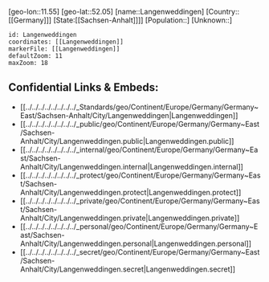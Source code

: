 ﻿---
location: [52.05,11.55]
mapzoom: [7,12] 
mapmarker: city 
type: City
tags:
- geo/City


SpocWebEntityId: 31834
isDeleted: false
confidential: public

---
[geo-lon::11.55]
[geo-lat::52.05]
[name::Langenweddingen]
[Country::[[Germany]]]
[State:[[Sachsen-Anhalt]]]]
[Population::]
[Unknown::]


```leaflet
id: Langenweddingen
coordinates: [[Langenweddingen]]
markerFile: [[Langenweddingen]]
defaultZoom: 11 
maxZoom: 18
```


## Confidential Links & Embeds: 
- [[../../../../../../../../_Standards/geo/Continent/Europe/Germany/Germany~East/Sachsen-Anhalt/City/Langenweddingen|Langenweddingen]] 
- [[../../../../../../../../_public/geo/Continent/Europe/Germany/Germany~East/Sachsen-Anhalt/City/Langenweddingen.public|Langenweddingen.public]] 
- [[../../../../../../../../_internal/geo/Continent/Europe/Germany/Germany~East/Sachsen-Anhalt/City/Langenweddingen.internal|Langenweddingen.internal]] 
- [[../../../../../../../../_protect/geo/Continent/Europe/Germany/Germany~East/Sachsen-Anhalt/City/Langenweddingen.protect|Langenweddingen.protect]] 
- [[../../../../../../../../_private/geo/Continent/Europe/Germany/Germany~East/Sachsen-Anhalt/City/Langenweddingen.private|Langenweddingen.private]] 
- [[../../../../../../../../_personal/geo/Continent/Europe/Germany/Germany~East/Sachsen-Anhalt/City/Langenweddingen.personal|Langenweddingen.personal]] 
- [[../../../../../../../../_secret/geo/Continent/Europe/Germany/Germany~East/Sachsen-Anhalt/City/Langenweddingen.secret|Langenweddingen.secret]] 
